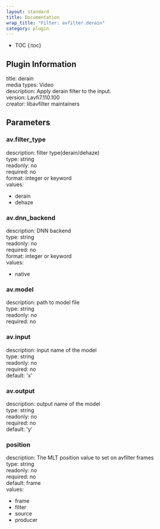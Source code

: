 ```yaml
---
layout: standard
title: Documentation
wrap_title: "Filter: avfilter.derain"
category: plugin
---
```

* TOC
{:toc}

## Plugin Information

title: derain  
media types:
Video  
description: Apply derain filter to the input.  
version: Lavfi7.110.100  
creator: libavfilter maintainers  

## Parameters

### av.filter_type

  
description:
filter type(derain/dehaze)  
type: string  
readonly: no  
required: no  
format: integer or keyword  
values:  

* derain
* dehaze

### av.dnn_backend

  
description:
DNN backend  
type: string  
readonly: no  
required: no  
format: integer or keyword  
values:  

* native

### av.model

  
description:
path to model file  
type: string  
readonly: no  
required: no  

### av.input

  
description:
input name of the model  
type: string  
readonly: no  
required: no  
default: 'x'  

### av.output

  
description:
output name of the model  
type: string  
readonly: no  
required: no  
default: 'y'  

### position

  
description:
The MLT position value to set on avfilter frames  
type: string  
readonly: no  
required: no  
default: frame  
values:  

* frame
* filter
* source
* producer

